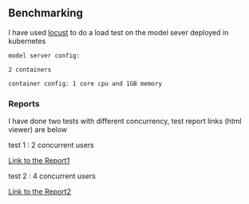 ## Benchmarking

I have used [locust](https://github.com/locustio/locust) to do a load test on the model sever deployed in kubernetes

```
model server config:

2 containers

container config: 1 core cpu and 1GB memory
```

### Reports

I have done two tests with different concurrency, test report links (html viewer) are below

test 1 : 2 concurrent users

[Link to the Report1](https://htmlpreview.github.io/?https://github.com/karthik1900/model-serve/blob/main/benchmarking/reports/report_1673632000.8523982.html)

test 2 : 4 concurrent users

[Link to the Report2](https://htmlpreview.github.io/?https://github.com/karthik1900/model-serve/blob/main/benchmarking/reports/report_1673632370.2312684.html)
